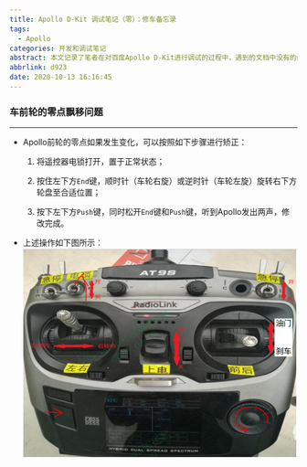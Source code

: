 ```yaml
---
title: Apollo D-Kit 调试笔记（零）：修车备忘录
tags:
  - Apollo
categories: 开发和调试笔记
abstract: 本文记录了笔者在对百度Apollo D-Kit进行调试的过程中，遇到的文档中没有的问题，工程师所给出的答复。
abbrlink: d923
date: 2020-10-13 16:16:45
---
```

### 车前轮的零点飘移问题
---

- Apollo前轮的零点如果发生变化，可以按照如下步骤进行矫正：

    1. 将遥控器电锁打开，置于正常状态；
  
  2. 按住左下方``End``键，顺时针（车轮右旋）或逆时针（车轮左旋）旋转右下方轮盘至合适位置；
  
  3. 按下左下方``Push``键，同时松开``End``键和``Push``键，听到Apollo发出两声，修改完成。
  
- 上述操作如下图所示：
![](https://raw.githubusercontent.com/Bye-lemon/Pictures/master/20201023181348.png)